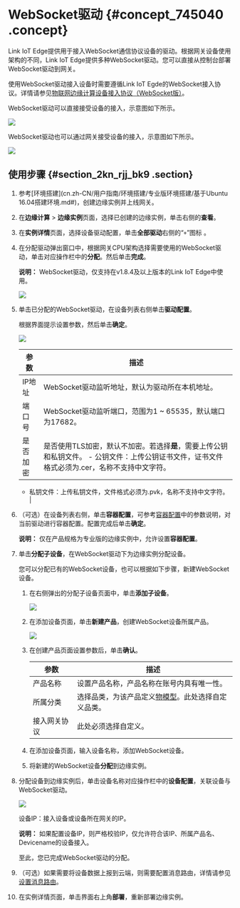 # WebSocket驱动 {#concept_745040 .concept}

Link IoT Edge提供用于接入WebSocket通信协议设备的驱动。根据网关设备使用架构的不同，Link IoT Edge提供多种WebSocket驱动。您可以直接从控制台部署WebSocket驱动到网关。

使用WebSocket驱动接入设备时需要遵循Link IoT Egde的WebSocket接入协议。详情请参见[物联网边缘计算设备接入协议（WebSocket版）](https://github.com/aliyun/linkedge-thing-access-websocket_client_sdk/blob/master/protocol.md)。

WebSocket驱动可以直接接受设备的接入，示意图如下所示。

![](http://static-aliyun-doc.oss-cn-hangzhou.aliyuncs.com/assets/img/602307/156222346949749_zh-CN.png)

WebSocket驱动也可以通过网关接受设备的接入，示意图如下所示。

![](http://static-aliyun-doc.oss-cn-hangzhou.aliyuncs.com/assets/img/602307/156222346950381_zh-CN.png)

## 使用步骤 {#section_2kn_rjj_bk9 .section}

1.  参考[环境搭建](cn.zh-CN/用户指南/环境搭建/专业版环境搭建/基于Ubuntu 16.04搭建环境.md#)，创建边缘实例并上线网关。
2.  在**边缘计算** \> **边缘实例**页面，选择已创建的边缘实例，单击右侧的**查看**。
3.  在**实例详情**页面，选择设备驱动配置，单击**全部驱动**右侧的“`+`”图标 。
4.  在分配驱动弹出窗口中，根据网关CPU架构选择需要使用的WebSocket驱动，单击对应操作栏中的**分配**。然后单击**完成**。

    **说明：** WebSocket驱动，仅支持在v1.8.4及以上版本的Link IoT Edge中使用。

    ![](http://static-aliyun-doc.oss-cn-hangzhou.aliyuncs.com/assets/img/602307/156222347049844_zh-CN.png)

5.  单击已分配的WebSocket驱动，在设备列表右侧单击**驱动配置**。

    根据界面提示设置参数，然后单击**确定**。

    ![](http://static-aliyun-doc.oss-cn-hangzhou.aliyuncs.com/assets/img/602307/156222347049853_zh-CN.png)

    |参数|描述|
    |--|--|
    |IP地址|WebSocket驱动监听地址，默认为驱动所在本机地址。|
    |端口号|WebSocket驱动监听端口，范围为1 ~ 65535，默认端口为17682。|
    |是否加密|是否使用TLS加密，默认不加密。若选择**是**，需要上传公钥和私钥文件。     -   公钥文件：上传公钥证书文件，证书文件格式必须为.cer，名称不支持中文字符。
    -   私钥文件：上传私钥文件，文件格式必须为.pvk，名称不支持中文字符。
 |

6.  （可选）在设备列表右侧，单击**容器配置**，可参考[容器配置](https://help.aliyun.com/document_detail/85162.html#title-9kr-v8d-aj1)中的参数说明，对当前驱动进行容器配置。配置完成后单击**确定**。

    **说明：** 仅在产品规格为专业版的边缘实例中，允许设置**容器配置**。

7.  单击**分配子设备**，在WebSocket驱动下为边缘实例分配设备。

    您可以分配已有的WebSocket设备，也可以根据如下步骤，新建WebSocket设备。

    1.  在右侧弹出的分配子设备页面中，单击**添加子设备**。

        ![](http://static-aliyun-doc.oss-cn-hangzhou.aliyuncs.com/assets/img/117119/156222347037903_zh-CN.png)

    2.  在添加设备页面，单击**新建产品**，创建WebSocket设备所属产品。

        ![](http://static-aliyun-doc.oss-cn-hangzhou.aliyuncs.com/assets/img/117119/156222347037904_zh-CN.png)

    3.  在创建产品页面设置参数后，单击**确认**。

        |参数|描述|
        |--|--|
        |产品名称|设置产品名称，产品名称在账号内具有唯一性。|
        |所属分类|选择品类，为该产品定义[物模型](cn.zh-CN/用户指南/产品与设备/物模型/概述.md#)。此处选择自定义品类。|
        |接入网关协议|此处必须选择自定义。|

    4.  在添加设备页面，输入设备名称，添加WebSocket设备。
    5.  将新建的WebSocket设备**分配**到边缘实例。
8.  分配设备到边缘实例后，单击设备名称对应操作栏中的**设备配置**，关联设备与WebSocket驱动。

    ![](http://static-aliyun-doc.oss-cn-hangzhou.aliyuncs.com/assets/img/602307/156222347050342_zh-CN.png)

    设备IP：接入设备或设备所在网关的IP。

    **说明：** 如果配置设备IP，则严格校验IP，仅允许符合该IP、所属产品名、Devicename的设备接入。

    至此，您已完成WebSocket驱动的分配。

9.  （可选）如果需要将设备数据上报到云端，则需要配置消息路由，详情请参见[设置消息路由](cn.zh-CN/用户指南/消息路由/设置消息路由.md#)。
10. 在实例详情页面，单击界面右上角**部署**，重新部署边缘实例。

